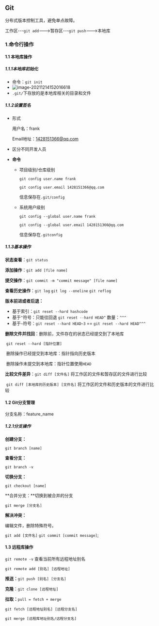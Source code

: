 ## Git

分布式版本控制工具，避免单点故障。

工作区---`git add`--->暂存区---`git push`--->本地库		

### 1.命令行操作

#### 1.1 本地库操作

##### 1.1.1本地库初始化

- 命令：`git init`
- ![image-20211214152016618](C:\Users\frank\AppData\Roaming\Typora\typora-user-images\image-20211214152016618.png)
- `.git/`下存放的是本地库相关的目录和文件

##### 1.1.2设置签名

- 形式

  用户名：frank

  Email地址：1428151366@qq.com

- 区分不同开发人员

- **命令**

  - 项目级别/仓库级别	

    `git config user.name frank`

    `git config user.email 1428151366@qq.com ` 

    信息保存在`.git/config`

  - 系统用户级别

    `git config --global user.name frank`

    `git config --global user.email 1428151366@qq.com ` 

    信息保存在`.gitconfig`

##### 1.1.3基本操作

**状态查看**：`git status`

**添加操作**：`git add [file name]`

**提交操作**：`git commit -m "commit message" [file name]`

**查看历史操作**：`git log`    `git log --oneline`   `git reflog`

**版本前进或者后退：**

- 基于索引：`git reset --hard hashcode `
- 基于`^`符号：只能往回退  `git reset --hard HEAD^`    数量：`^^^`
- 基于`~`符号：`git reset --hard HEAD~3`  == `git reset --hard HEAD^^^`

**删除文件并找回**：删除前，文件存在的状态已经提交到了本地库

​								`git reset --hard [指针位置]`

​					            删除操作已经提交到本地库：指针指向历史版本

​								删除操作未提交到本地库：指针位置使用`HEAD`

**比较文件差异**：`git diff [文件名]`			将工作区的文件和暂存区的文件进行比较

​		           		`git diff [本地库的历史版本] [文件名]`		将工作区的文件和历史版本的文件进行比较

#### 1.2 Git分支管理

分支名称：feature_name

##### 1.2.1分支操作

**创建分支：**

`git branch [name] `

**查看分支：**

`git branch -v`

**切换分支：**

`git checkout [name]`

**合并分支：**切换到被合并的分支

`git merge [分支名] `

**解决冲突：**

编辑文件，删除特殊符号。

`git add [文件名]`   								`git commit [commit message]`;

#### 1.3 远程库操作

`git remote -v`		查看当前所有远程地址别名

`git remote add [别名] [远程地址]`

**推送：**`git push [别名] [分支名]`

**克隆**：`git clone [远程地址] ` 

**拉取：**`pull = fetch + merge`

`git fetch [远程地址别名] [远程分支名] `

`git merge [远程库地址别名/远程分支名]`





 


